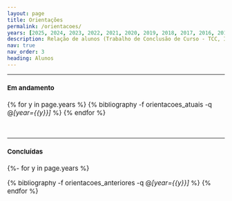 ```yaml
---
layout: page
title: Orientações
permalink: /orientacoes/
years: [2025, 2024, 2023, 2022, 2021, 2020, 2019, 2018, 2017, 2016, 2015, 2014]
description: Relação de alunos (Trabalho de Conclusão de Curso - TCC, Iniciação Científica - PIBIT/PIBIC e Especialização) orientados pelo professor Mario Lemes.
nav: true
nav_order: 3
heading: Alunos
---
```

 <hr>

<span style="font-size:15px">

<h4>Em andamento</h4>

<div class="publications">

{% for y in page.years  %}
  {% bibliography -f orientacoes_atuais -q @*[year={{y}}]* %}
{% endfor %}

</div>

  <br>

 <hr>
<span style="font-size:15px">

<h4>Concluídas</h4>



<div class="publications">

{%- for y in page.years %}
  <!-- <h2 class="year">{{y}}</h2> -->
  {% bibliography -f orientacoes_anteriores -q @*[year={{y}}]* %}
{% endfor %}